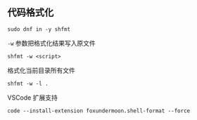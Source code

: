 ## 代码格式化

    sudo dnf in -y shfmt

`-w` 参数把格式化结果写入原文件

    shfmt -w <script>

格式化当前目录所有文件

    shfmt -w -l .

VSCode 扩展支持

    code --install-extension foxundermoon.shell-format --force
